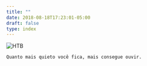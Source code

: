 ```yaml
---
title: ""
date: 2018-08-18T17:23:01-05:00
draft: false
type: index
---
```

![HTB](/279915.png)

```sh
Quanto mais quieto você fica, mais consegue ouvir.
```